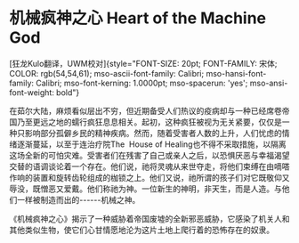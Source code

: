 # 机械疯神之心 Heart of the Machine God

[狂龙Kulo翻译，UWM校对]{style="FONT-SIZE: 20pt; FONT-FAMILY: 宋体; COLOR: rgb(54,54,61); mso-ascii-font-family: Calibri; mso-hansi-font-family: Calibri; mso-font-kerning: 1.0000pt; mso-spacerun: 'yes'; mso-ansi-font-weight: bold"}

在茹尔大陆，麻烦看似层出不穷，但近期备受人们热议的疫病却与一种已经席卷帝国乃至更远之地的蠕行疯狂息息相关。起初，这种疯狂被视为无关紧要，仅仅是一种只影响部分孤僻乡民的精神疾病。然而，随着受害者人数的上升，人们忧虑的情绪逐渐蔓延，以至于连治疗院The 
House of
Healing也不得不采取措施，以隔离这场全新的可怕灾难。受害者们在残害了自己或亲人之后，以恐惧厌恶与幸福渴望交替的语调谈论着一个存在。他们说，祂将灵魂从来世夺走，将他们束缚在由嘀嗒作响的装置和旋转齿轮组成的枷锁之上。他们又说，祂所谓的孩子们对它既敬仰又辱没，既憎恶又爱戴。他们称祂为神。一位新生的神明，非天生，而是人造。与他们一样被制造而出的------机械之神。

《机械疯神之心》揭示了一种威胁着帝国废墟的全新邪恶威胁，它感染了机关人和其他类似生物，使它们心甘情愿地沦为这片土地上爬行着的恐怖存在的奴隶。
